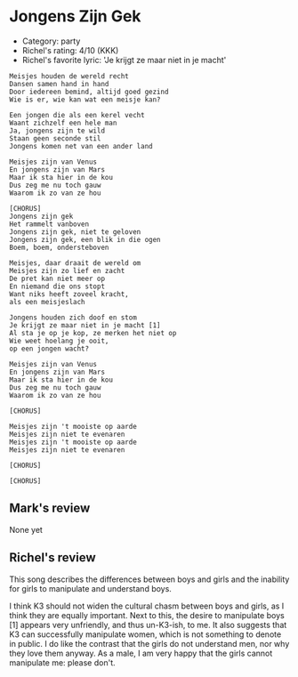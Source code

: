 # Jongens Zijn Gek

 * Category: party
 * Richel's rating: 4/10 (KKK)
 * Richel's favorite lyric: 'Je krijgt ze maar niet in je macht'

```
Meisjes houden de wereld recht
Dansen samen hand in hand
Door iedereen bemind, altijd goed gezind
Wie is er, wie kan wat een meisje kan?

Een jongen die als een kerel vecht
Waant zichzelf een hele man
Ja, jongens zijn te wild
Staan geen seconde stil
Jongens komen net van een ander land

Meisjes zijn van Venus
En jongens zijn van Mars
Maar ik sta hier in de kou
Dus zeg me nu toch gauw
Waarom ik zo van ze hou

[CHORUS]
Jongens zijn gek
Het rammelt vanboven
Jongens zijn gek, niet te geloven
Jongens zijn gek, een blik in die ogen
Boem, boem, ondersteboven

Meisjes, daar draait de wereld om
Meisjes zijn zo lief en zacht
De pret kan niet meer op
En niemand die ons stopt
Want niks heeft zoveel kracht,
als een meisjeslach

Jongens houden zich doof en stom
Je krijgt ze maar niet in je macht [1]
Al sta je op je kop, ze merken het niet op
Wie weet hoelang je ooit,
op een jongen wacht?

Meisjes zijn van Venus
En jongens zijn van Mars
Maar ik sta hier in de kou
Dus zeg me nu toch gauw
Waarom ik zo van ze hou

[CHORUS]

Meisjes zijn 't mooiste op aarde
Meisjes zijn niet te evenaren
Meisjes zijn 't mooiste op aarde
Meisjes zijn niet te evenaren

[CHORUS]

[CHORUS]
```

## Mark's review

None yet

## Richel's review

This song describes the differences between boys and girls and the inability for girls to manipulate and understand boys.

I think K3 should not widen the cultural chasm between boys and girls, as I think they are equally important.
Next to this, the desire to manipulate boys [1] appears very unfriendly, and thus un-K3-ish, to me. It also
suggests that K3 can successfully manipulate women, which is not something to denote in public. I do like
the contrast that the girls do not understand men, nor why they love them anyway. As a male, I am very
happy that the girls cannot manipulate me: please don't.
